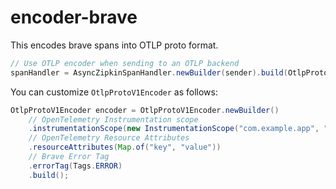 # encoder-brave

This encodes brave spans into OTLP proto format.

```java
// Use OTLP encoder when sending to an OTLP backend
spanHandler = AsyncZipkinSpanHandler.newBuilder(sender).build(OtlpProtoV1Encoder.create());
```

You can customize `OtlpProtoV1Encoder` as follows:

```java
OtlpProtoV1Encoder encoder = OtlpProtoV1Encoder.newBuilder()
    // OpenTelemetry Instrumentation scope
    .instrumentationScope(new InstrumentationScope("com.example.app", "1.0.0"))
    // OpenTelemetry Resource Attributes
    .resourceAttributes(Map.of("key", "value"))
    // Brave Error Tag
    .errorTag(Tags.ERROR)
    .build();
```
